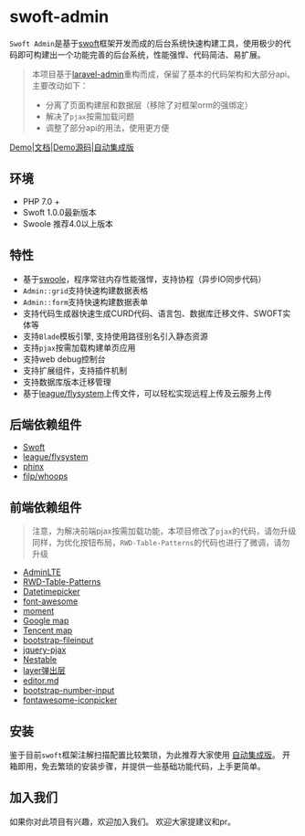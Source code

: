 # swoft-admin

`Swoft Admin`是基于[swoft](https://github.com/swoft-cloud/swoft)框架开发而成的后台系统快速构建工具，使用极少的代码即可构建出一个功能完善的后台系统，性能强悍、代码简洁、易扩展。

>本项目基于[laravel-admin](http://laravel-admin.org/)重构而成，保留了基本的代码架构和大部分api。主要改动如下：
>+ 分离了页面构建层和数据层（移除了对框架orm的强绑定）
>+ 解决了`pjax`按需加载问题 
>+ 调整了部分api的用法，使用更方便

[Demo](http://103.45.104.52:8000)|[文档]()|[Demo源码](https://github.com/jqhph/swoft-admin-demo)|[自动集成版](https://github.com/jqhph/swoft-admin-auto)

## 环境
+ PHP 7.0 +
+ Swoft 1.0.0最新版本
+ Swoole 推荐4.0以上版本

## 特性

+ 基于[swoole](https://www.swoole.com/)，程序常驻内存性能强悍，支持协程（异步IO同步代码）
+ `Admin::grid`支持快速构建数据表格
+ `Admin::form`支持快速构建数据表单
+ 支持代码生成器快速生成CURD代码、语言包、数据库迁移文件、SWOFT实体等
+ 支持`Blade`模板引擎, 支持使用路径别名引入静态资源
+ 支持`pjax`按需加载构建单页应用
+ 支持web debug控制台
+ 支持扩展组件，支持插件机制
+ 支持数据库版本迁移管理
+ 基于[league/flysystem](http://flysystem.thephpleague.com/docs/)上传文件，可以轻松实现远程上传及云服务上传


## 后端依赖组件

+ [Swoft](http://www.swoft.org/)
+ [league/flysystem](http://flysystem.thephpleague.com/docs/)
+ [phinx](http://docs.phinx.org/en/latest/)
+ [filp/whoops](http://filp.github.io/whoops/)


## 前端依赖组件
> 注意，为解决前端pjax按需加载功能，本项目修改了`pjax`的代码，请勿升级
> 同样，为优化按钮布局，`RWD-Table-Patterns`的代码也进行了微调，请勿升级
+ [AdminLTE](https://almsaeedstudio.com/)
+ [RWD-Table-Patterns](http://gergeo.se/RWD-Table-Patterns/)
+ [Datetimepicker](http://eonasdan.github.io/bootstrap-datetimepicker/)
+ [font-awesome](http://fontawesome.io)
+ [moment](http://momentjs.com/)
+ [Google map](https://www.google.com/maps)
+ [Tencent map](http://lbs.qq.com/)
+ [bootstrap-fileinput](https://github.com/kartik-v/bootstrap-fileinput)
+ [jquery-pjax](https://github.com/defunkt/jquery-pjax)
+ [Nestable](http://dbushell.github.io/Nestable/)
+ [layer弹出层](https://layer.layui.com/)
+ [editor.md](https://pandao.github.io/editor.md/)
+ [bootstrap-number-input](https://github.com/wpic/bootstrap-number-input)
+ [fontawesome-iconpicker](https://github.com/itsjavi/fontawesome-iconpicker)

## 安装
鉴于目前`swoft`框架注解扫描配置比较繁琐，为此推荐大家使用 [自动集成版](https://github.com/jqhph/swoft-admin-auto)。
开箱即用，免去繁琐的安装步骤，并提供一些基础功能代码，上手更简单。


## 加入我们
如果你对此项目有兴趣，欢迎加入我们。
欢迎大家提建议和pr。

